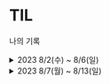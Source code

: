 # TIL
나의 기록
<details>
<summary> 2023 8/2(수) ~ 8/6(일)</summary>
<div>

8/2(수)
- [x] 프로젝트 해야할 것, 하다가 만 것 등 내용 정리
- [x] 모던 자바 인 액션 학습

8/3(목)
- [x] 모든 요청별 로그 처리하기, 작업 후 20230802 프로젝트 내용정리 업데이트
---
8/4(금)
- 휴가 시작
- ---
8/5(토)
- 휴가 끝
- ---
8/6(일)
- 하비류프 백엔드 회의
- [x] 이슈 아카이빙 문서 정리하기
- [x] 하비루프 운영팀 확인사항 정리
- [x] github issue 정리하기 (요청별 로깅 관련 이슈 생성 및 내용정리)
- ---
</div>
</details>


<details>
<summary> 2023 8/7(월) ~ 8/13(일)</summary>
<div>

8/7(월)
- 수강신청
---
8/8(화)

---
8/9(수)
- [x] 미원상사 지원서 제출 (미원홀딩스/IT)
- [x] 하비루프 일정 정리하기 (8월 9일 weekly)
- ---
8/10(목)
- [x] 수정사항 확인하기
- [x] 금일 개발 사항 설정
- ---
8/11(금)
- [ ] 도메인 변경 (메인 : 이용권 조회 수정하기)
  - 작업 중이나 아직 완료하지 못함, 익일 완료 예정
- ---
8/12(토)
- [x] Querydsl 적용 마무리 -> 이용권 조회 수정 완료
- [ ] 작업 내용 github issue 정리
- [ ] JPA 학습 
- [ ] 학습 내용 블로그 정리
- ---
8/13(일)
- [ ] 거리 기준 적용은 완료 -> 정확한 거리 계산 및 해당 사항 적용
- ---
</div>
</details>


